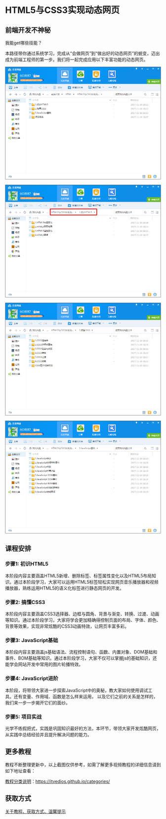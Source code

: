 # HTML5与CSS3实现动态网页

## 前端开发不神秘

我能get哪些技能？

本路径带你通过系统学习，完成从“会做网页”到“做出好的动态网页”的蜕变，迈出成为前端工程师的第一步。我们将一起完成应用以下丰富功能的动态网页。

![](img/HTML5与CSS3-1.png)
<!--more-->
![](img/HTML5与CSS3-2.png)

![](img/HTML5与CSS3-3.png)

![](img/HTML5与CSS3-4.png)

## 课程安排

### 步骤1: 初识HTML5

本阶段内容主要涵盖HTML5新增、删除标签、标签属性变化以及HTML5布局知识。通过本阶段学习，大家可以运用HTML5标签轻松实现网页音乐播放器和视频播放器，熟练运用HTML5的语义化标签进行静态网页的开发。

### 步骤2: 搞懂CSS3

本阶段内容主要涵盖CSS3选择器、边框与圆角、背景与渐变、转换、过渡、动画等知识。通过本阶段学习，大家将学会更加精确得控制页面的布局、字体、颜色、背景等效果，实现非常炫酷的CSS3动画特效，让网页丰富多彩。

### 步骤3: JavaScript基础

本阶段内容主要涵盖js基础语法、流程控制语句、函数、内置对象、DOM基础和事件、BOM基础等知识。通过本阶段学习，大家不仅可以掌握js的基础知识，还能学会网站开发中常用的图片轮播特效。

### 步骤4: JavaScript进阶

本阶段，将带领大家进一步探索JavaScript中的奥秘，教大家如何使用调试工具。还有变量、作用域、函数是怎么样来运用， 以及它们之前的关系是怎样的，我们来一步一步揭开它们的面纱。

### 步骤5: 项目实战

光学不练假把式，实践是巩固知识最好的方法，本环节，带领大家开发炫酷网页，从实践中总结经验并且提升解决问题的能力。

## 更多教程

教程不断整理更新中，以上截图仅供参考，如需了解更多视频教程的详细信息请到如下地址查看：

[教程分类说明](https://itvedios.github.io/categories/)：<https://itvedios.github.io/categories/>

## 获取方式

[关于教程、获取方式、温馨提示](https://itvedios.github.io/about/)
